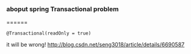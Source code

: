 ### aboput spring Transactional problem
======
```
@Transactional(readOnly = true)
```
it will be wrong!
http://blog.csdn.net/seng3018/article/details/6690587